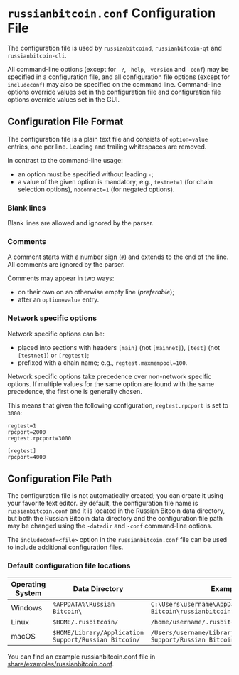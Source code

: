 # `russianbitcoin.conf` Configuration File

The configuration file is used by `russianbitcoind`, `russianbitcoin-qt` and `russianbitcoin-cli`.

All command-line options (except for `-?`, `-help`, `-version` and `-conf`) may be specified in a configuration file, and all configuration file options (except for `includeconf`) may also be specified on the command line. Command-line options override values set in the configuration file and configuration file options override values set in the GUI.

## Configuration File Format

The configuration file is a plain text file and consists of `option=value` entries, one per line. Leading and trailing whitespaces are removed.

In contrast to the command-line usage:
- an option must be specified without leading `-`;
- a value of the given option is mandatory; e.g., `testnet=1` (for chain selection options), `noconnect=1` (for negated options).

### Blank lines

Blank lines are allowed and ignored by the parser.

### Comments

A comment starts with a number sign (`#`) and extends to the end of the line. All comments are ignored by the parser.

Comments may appear in two ways:
- on their own on an otherwise empty line (_preferable_);
- after an `option=value` entry.

### Network specific options

Network specific options can be:
- placed into sections with headers `[main]` (not `[mainnet]`), `[test]` (not `[testnet]`) or `[regtest]`;
- prefixed with a chain name; e.g., `regtest.maxmempool=100`.

Network specific options take precedence over non-network specific options.
If multiple values for the same option are found with the same precedence, the
first one is generally chosen.

This means that given the following configuration, `regtest.rpcport` is set to `3000`:

```
regtest=1
rpcport=2000
regtest.rpcport=3000

[regtest]
rpcport=4000
```

## Configuration File Path

The configuration file is not automatically created; you can create it using your favorite text editor. By default, the configuration file name is `russianbitcoin.conf` and it is located in the Russian Bitcoin data directory, but both the Russian Bitcoin data directory and the configuration file path may be changed using the `-datadir` and `-conf` command-line options.

The `includeconf=<file>` option in the `russianbitcoin.conf` file can be used to include additional configuration files.

### Default configuration file locations

Operating System | Data Directory | Example Path
-- | -- | --
Windows | `%APPDATA%\Russian Bitcoin\` | `C:\Users\username\AppData\Roaming\Russian Bitcoin\russianbitcoin.conf`
Linux | `$HOME/.rusbitcoin/` | `/home/username/.rusbitcoin/russianbitcoin.conf`
macOS | `$HOME/Library/Application Support/Russian Bitcoin/` | `/Users/username/Library/Application Support/Russian Bitcoin/russianbitcoin.conf`

You can find an example russianbitcoin.conf file in [share/examples/russianbitcoin.conf](../share/examples/russianbitcoin.conf).
